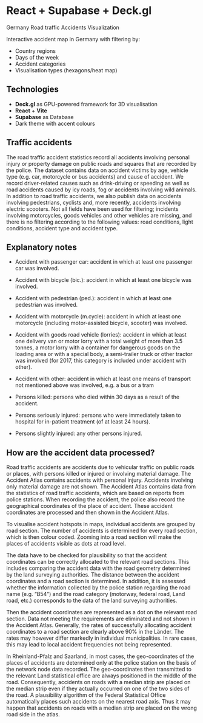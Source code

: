 # React + Supabase + Deck.gl
Germany Road traffic Accidents Visualization

Interactive accident map in Germany with filtering by:
- Country regions
- Days of the week
- Accident categories
- Visualisation types (hexagons/heat map)

## Technologies
- **Deck.gl** as GPU-powered framework for 3D visualisation
- **React** + **Vite** 
- **Supabase** as Database
- Dark theme with accent colours

## Traffic accidents
The road traffic accident statistics record all accidents involving personal injury or property damage on public roads and squares that are recorded by the police. The dataset contains data on accident victims by age, vehicle type (e.g. car, motorcycle or bus accidents) and cause of accident. We record driver-related causes such as drink-driving or speeding as well as road accidents caused by icy roads, fog or accidents involving wild animals. In addition to road traffic accidents, we also publish data on accidents involving pedestrians, cyclists and, more recently, accidents involving electric scooters. Not all fields have been used for filtering; incidents involving motorcycles, goods vehicles and other vehicles are missing, and there is no filtering according to the following values: road conditions, light conditions, accident type and accident type.

## Explanatory notes
- Accident with passenger car: accident in which at least one passenger car was involved.
- Accident with bicycle (bic.): accident in which at least one bicycle was involved.
- Accident with pedestrian (ped.): accident in which at least one pedestrian was involved.
- Accident with motorcycle (m.cycle): accident in which at least one motorcycle (including motor-assisted bicycle, scooter) was involved.
- Accident with goods road vehicle (lorries): accident in which at least one delivery van or motor lorry with a total weight of more than 3.5 tonnes, a motor lorry with a container for dangerous goods on the loading area or with a special body, a semi-trailer truck or other tractor was involved (for 2017, this category is included under accident with other).
- Accident with other: accident in which at least one means of transport not mentioned above was involved, e.g. a bus or a tram

- Persons killed: persons who died within 30 days as a result of the accident.
- Persons seriously injured: persons who were immediately taken to hospital for in-patient treatment (of at least 24 hours).
- Persons slightly injured: any other persons injured.

## How are the accident data processed?
Road traffic accidents are accidents due to vehicular traffic on public roads or places, with persons killed or injured or involving material damage.
The Accident Atlas contains accidents with personal injury. Accidents involving only material damage are not shown.
The Accident Atlas contains data from the statistics of road traffic accidents, which are based on reports from police stations.
When recording the accident, the police also record the geographical coordinates of the place of accident. These accident coordinates are processed and then shown in the Accident Atlas.

To visualise accident hotspots in maps, individual accidents are grouped by road section. The number of accidents is determined for every road section, which is then colour coded. Zooming into a road section will make the places of accidents visible as dots at road level.

The data have to be checked for plausibility so that the accident coordinates can be correctly allocated to the relevant road sections. This includes comparing the accident data with the road geometry determined by the land surveying authorities. The distance between the accident coordinates and a road section is determined. In addition, it is assessed whether the information collected by the police station regarding the road name (e.g. “B54”) and the road category (motorway, federal road, Land road, etc.) corresponds to the data of the land surveying authorities.

Then the accident coordinates are represented as a dot on the relevant road section. Data not meeting the requirements are eliminated and not shown in the Accident Atlas. Generally, the rates of successfully allocating accident coordinates to a road section are clearly above 90% in the Länder. The rates may however differ markedly in individual municipalities. In rare cases, this may lead to local accident frequencies not being represented.

In Rheinland-Pfalz and Saarland, in most cases, the geo-coordinates of the places of accidents are determined only at the police station on the basis of the network node data recorded. The geo-coordinates then transmitted to the relevant Land statistical office are always positioned in the middle of the road. Consequently, accidents on roads with a median strip are placed on the median strip even if they actually occurred on one of the two sides of the road. A plausibility algorithm of the Federal Statistical Office automatically places such accidents on the nearest road axis. Thus it may happen that accidents on roads with a median strip are placed on the wrong road side in the atlas.